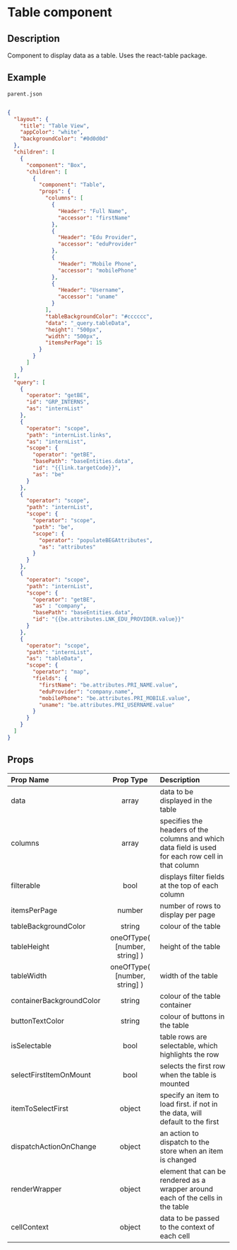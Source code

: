 # Table component

## Description

Component to display data as a table. Uses the react-table package.

## Example

`parent.json`
```json

{
  "layout": {
    "title": "Table View",
    "appColor": "white",
    "backgroundColor": "#0d0d0d"
  },
  "children": [
    {
      "component": "Box",
      "children": [
        {
          "component": "Table",
          "props": {
            "columns": [
              {
                "Header": "Full Name",
                "accessor": "firstName"
              },
              {
                "Header": "Edu Provider",
                "accessor": "eduProvider"
              },
              {
                "Header": "Mobile Phone",
                "accessor": "mobilePhone"
              },
              {
                "Header": "Username",
                "accessor": "uname"
              }
            ],
            "tableBackgroundColor": "#cccccc",
            "data": "_query.tableData",
            "height": "500px",
            "width": "500px",
            "itemsPerPage": 15
          }
        }
      ]
    }
  ],
  "query": [
    {
      "operator": "getBE",
      "id": "GRP_INTERNS",
      "as": "internList"
    },
    {
      "operator": "scope",
      "path": "internList.links",
      "as": "internList",
      "scope": {
        "operator": "getBE",
        "basePath": "baseEntities.data",
        "id": "{{link.targetCode}}",
        "as": "be"
      }
    },
    {
      "operator": "scope",
      "path": "internList",
      "scope": {
        "operator": "scope",
        "path": "be",
        "scope": {
          "operator": "populateBEGAttributes",
          "as": "attributes"
        }
      }
    },
    {
      "operator": "scope",
      "path": "internList",
      "scope": {
        "operator": "getBE",
        "as" : "company",
        "basePath": "baseEntities.data",
        "id": "{{be.attributes.LNK_EDU_PROVIDER.value}}"
      }
    },
    {
      "operator": "scope",
      "path": "internList",
      "as": "tableData",
      "scope": {
        "operator": "map",
        "fields": {
          "firstName": "be.attributes.PRI_NAME.value",
          "eduProvider": "company.name",
          "mobilePhone": "be.attributes.PRI_MOBILE.value",
          "uname": "be.attributes.PRI_USERNAME.value"
        }
      }
    }
  ]
}

```

## Props


| Prop Name | Prop Type | Description |
| :-------- | :-------: | :---------- |
| data | array | data to be displayed in the table |
| columns | array | specifies the headers of the columns and which data field is used for each row cell in that column |
| filterable | bool | displays filter fields at the top of each column |
| itemsPerPage | number | number of rows to display per page |
| tableBackgroundColor | string | colour of the table |
| tableHeight | oneOfType( [number, string] ) | height of the table |
| tableWidth | oneOfType( [number, string] ) | width of the table |
| containerBackgroundColor | string | colour of the table container |
| buttonTextColor | string | colour of buttons in the table |
| isSelectable | bool | table rows are selectable, which highlights the row |
| selectFirstItemOnMount | bool | selects the first row when the table is mounted |
| itemToSelectFirst | object | specify an item to load first. if not in the data, will default to the first |
| dispatchActionOnChange | object | an action to dispatch to the store when an item is changed |
| renderWrapper | object | element that can be rendered as a wrapper around each of the cells in the table |
| cellContext | object | data to be passed to the context of each cell |
